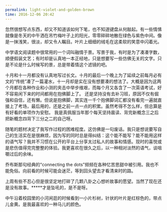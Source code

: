 ```yaml
---
permalink: light-violet-and-golden-brown
time: 2016-12-06 20:42
---
```

忽然很想写点东西，却又不知道该如何下笔，也不知道键盘从何敲起。有一些情愫就像是冬天的中午洒在吊竹梅叶子上的阳光，零零碎碎地散在绿色与紫色中间。像是一抹浅笑，很淡，却又令人瞩目。叶片上细细的绒毛在这柔软的笑意中闪着光。
<!--excerpt-->

中学语文阅读题中很常用的一个词叫融情于景。写景于我，有时是为了凑凑字数，顺便假装文艺；有时却是认真地一本正经地，只是想要写一些仿佛无关的文字。只是不论是什么时候写的景，总是带着情这个滤镜的吧。

十月和十一月都没有认真地写过长文。十月的最后一个晚上为了延续之前每月必有文的“传统”凑了一篇灌水，十一月却是实在没有想要凑的想法了。大概是因为这两个月都在各种作业和小测的夹击中举步维艰，而每个月又各含了一次英语考试，好不容易闲下来的时间都用在抱佛脚上了。
还是坚持没有去补习班，原因不仅有倔强和自信，还有懒。但说是抱佛脚，其实连一千个抱佛脚词汇都没有看完一遍就直接上了考场，最后用的，还是之前一点一点的积累。虽然考得不怎么样，但总算是有好看的单项作为安慰。
我是真佩服当年那个每天坚持晨读、背完新概念三之后把新概念四背下三分之二的自己呀。

随笔的题材决定了我写作过程的困难程度。这仿佛是一句废话。我只是想说要写自己的生活实在是很麻烦，因为写的同时总是得纠结：这个能不能写？能不能用这样的语气写？我并不习惯在公开的平台上分享太过私人的故事和情感。现时的喜悦或是悲伤值得完完整整的体验。我更喜欢在很久之后，以一种相对淡然的语气，谈咀嚼过后的余味。

乔布斯那句经典的“connecting the dots”频频在各种忆苦思甜中被引用。我也不能免俗。向前看的时候可能会迷茫，等到回头望去才看清来时的路。

上周有些不忍心但是很坚定地打碎了几颗八卦之心想听故事的愿望。当然了现在还是没有故事。*****才是坠吼的，是不是呀。

中午沿着校园里的小河闲逛的时候看到一小片杉树，针状的叶片是红棕色的，带点儿金黄。是我最喜欢的一种马儿的颜色。

